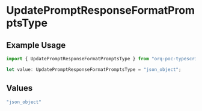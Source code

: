 # UpdatePromptResponseFormatPromptsType

## Example Usage

```typescript
import { UpdatePromptResponseFormatPromptsType } from "orq-poc-typescript-multi-env-version/models/operations";

let value: UpdatePromptResponseFormatPromptsType = "json_object";
```

## Values

```typescript
"json_object"
```